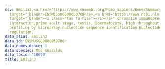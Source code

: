 ```yaml
---
csv: Emilin3,<a href="https://www.ensembl.org/Homo_sapiens/Gene/Summary?db=core;g=ENSMUSG00000050700"
  target="_blank">ENSMUSG00000050700</a>,<a href="https://www.ncbi.nlm.nih.gov/pubmed/23834426"
  target="_blank"><i class="fas fa-file"></i></a>",chromatin immunoprecipitation assay,direct
  interaction,prime adult stage, testis, Spermatocyte, high throughput transcription
  profiling by microarray,nucleotide sequence identification,nucleotide sequence identification,transcriptional
  regulation,
data_alias: Emilin3
data_id: ENSMUSG00000050700
data_numevidence: 1
data_species: Mus musculus
data_taxid: '10090'
title: Emilin3
---
```


